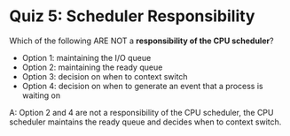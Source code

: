 # Quiz 5: Scheduler Responsibility

Which of the following ARE NOT a **responsibility of the CPU scheduler**?

- Option 1: maintaining the I/O queue
- Option 2: maintaining the ready queue
- Option 3: decision on when to context switch
- Option 4: decision on when to generate an event that a process is waiting on

A: Option 2 and 4 are not a responsibility of the CPU scheduler, the CPU scheduler maintains the ready queue and decides when to context switch.
